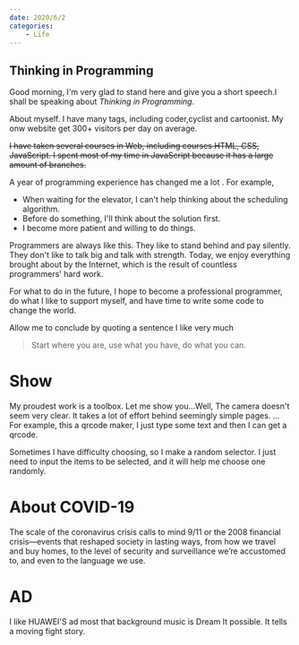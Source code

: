```yaml
---
date: 2020/6/2
categories:
    - Life
---
```


## Thinking in Programming

Good morning, I'm very glad to stand here and give you a short speech.I shall be speaking about _Thinking in Programming_.

About myself. I have many tags, including coder,cyclist and cartoonist. My onw website get 300+ visitors per day on average.

<s>
I have taken several courses in Web, including courses HTML, CSS, JavaScript. I spent most of my time in JavaScript because it has a large amount of branches. 
</s>

A year of programming experience has changed me a lot
. For example,

-   When waiting for the elevator, I can't help thinking about the scheduling algorithm.
-   Before do something, I'll think about the solution first.
-   I become more patient and willing to do things.

Programmers are always like this. They like to stand behind and pay silently. They don't like to talk big and talk with strength. Today, we enjoy everything brought about by the Internet, which is the result of countless programmers' hard work.

For what to do in the future, I hope to become a professional programmer, do what I like to support myself, and have time to write some code to change the world.

Allow me to conclude by quoting a sentence I like very much

> Start where you are, use what you have, do what you can.

# Show

My proudest work is a toolbox. Let me show you...Well, The camera doesn't seem very clear. It takes a lot of effort behind seemingly simple pages. ... For example, this a qrcode maker, I just type some text and then I can get a qrcode.

Sometimes I have difficulty choosing, so I make a random selector. I just need to input the items to be selected, and it will help me choose one randomly.

# About COVID-19

The scale of the coronavirus crisis calls to mind 9/11 or the 2008 financial crisis—events that reshaped society in lasting ways, from how we travel and buy homes, to the level of security and surveillance we’re accustomed to, and even to the language we use.

# AD

I like HUAWEI'S ad most that background music is Dream It possible. It tells a moving fight story.
